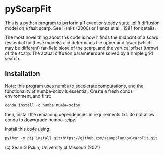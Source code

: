 # pyScarpFit
This is a python program to perform a 1 event or steady state uplift diffusion model on a fault scarp. See Hanks (2000) or Hanks et al., 1984 for details. 

The most novel thing about this code is how it finds the midpoint of a scarp (essential for these models) and determines the upper and lower (which may be different) far-field slope of the scarp, and the vertical offset (throw) of the scarp. The actual diffusion parameters are solved by a simple grid search. 

## Installation
Note: this program uses numba to accelerate computations, and the functionality of numba-scipy is essential. Create a fresh conda environment, and first: 
```
conda install -c numba numba-scipy
```
then, install the remaining dependencies in requirements.txt. Do not allow conda to downgrade numba-scipy. 

Install this code using: 
```
python -m pip install git+https://github.com/seanpolun/pyScarpFit.git
```
(c) Sean G Polun, University of Missouri (2021)
